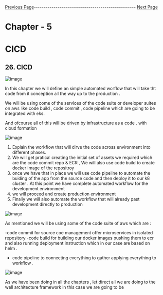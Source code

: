 

[Previous Page](https://github.com/EtricKombat/Course_Practical_Guide_EKS/blob/master/_docs/ch4/comparision.md)---------------------------------------------------- [Next Page](https://github.com/EtricKombat/Course_Practical_Guide_EKS/blob/master/_docs/ch5/workflow_definition.md)



# Chapter - 5
# CICD

## 26. CICD




![image](https://user-images.githubusercontent.com/33585301/119654770-6c5db200-be46-11eb-9461-2248ec051ad4.png)


In this chapter we will define an simple automated worflow that will take tht code from it conception all the way up to the production .

We will be using come of the services of the code suite or developer suites on aws like code build , code commit , code pipeline which are going to be integrated with  eks.


And ofcourse all of this will be driven by infrastructure as a code . with cloud formation

![image](https://user-images.githubusercontent.com/33585301/119654930-98793300-be46-11eb-90fb-464ed50acd3b.png)

1) Explain the workflow that will dirve the code across environment into different phases. 
2) We will get pratical creating the initial set of assets we required which are the code commit repo & ECR , We will also use code build to create docker image of the repositroy 
3) once we have that in place we will use code pipeline to automate the buiding of the app from the source code and then deploy it to our k8 cluster . At this point we have complete automated workflow for the development environment 
4) we will proceed and create production environment 
5) Finally we will also automate the workflow that will already past development directly to production 



![image](https://user-images.githubusercontent.com/33585301/119654997-af1f8a00-be46-11eb-8011-778a548f201c.png)

As mentioned we will be using some of the code suite of aws which are :

-code commit for source coe management offer microservices in isolated repository
-code build for building our docker images pushing them to ecr and also running deployment instruction which in our case are based on helm . 
- code pipeline to connecting everything to gather applying everything to workflow . 


![image](https://user-images.githubusercontent.com/33585301/119655095-ccecef00-be46-11eb-9fbd-54c0dc2f59cf.png)

As we have been doing in all the chapters , let direct all we are doing to the well architecture framework in this case we are going to be 

